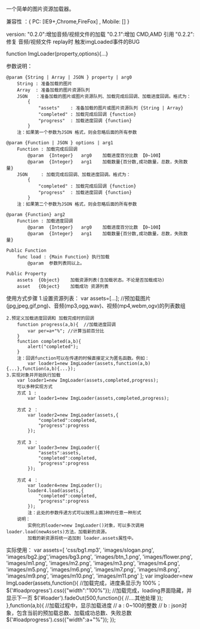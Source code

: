 一个简单的图片资源加载器。

兼容性	：{ PC: [IE9+,Chrome,FireFox] , Mobile: [] }

version:
	"0.2.0":增加音频/视频文件的加载
	"0.2.1":增加 CMD,AMD 引用
	"0.2.2":修复 音频/视频文件 replay时 触发imgLoaded事件的BUG

function ImgLoader(property,options){...}

参数说明：

	@param {String | Array | JSON } property | arg0 
		String : 准备加载的图片
		Array  : 准备加载的图片资源队列
		JSON   ：准备加载的图片或图片资源队列、加载完成后回调、加载进度回调。格式为：
			{
				"assets"	: 准备加载的图片或图片资源队列 {String | Array}
				"completed"	: 加载完成后回调 {function}
				"progress"	: 加载进度回调 {function}
			}
		注：如果第一个参数为JSON 格式，则会忽略后面的所有参数
	
	@param {Function | JSON } options | arg1
		Function : 加载完成后回调
			@param	{Integer}	arg0	加载进度百分比数 【0~100】
			@param	{Integer}	arg1	加载数量{百分数,成功数量，总数，失败数量}
		JSON 	 : 加载完成后回调、加载进度回调。格式为：
			{
				"completed"	: 加载完成后回调 {function}
				"progress"	: 加载进度回调 {function}
			}
		注：如果第二个参数为JSON 格式，则会忽略后面的所有参数
	
	@param {Function} arg2
		Function : 加载进度回调
			@param	{Integer}	arg0	加载进度百分比数 【0~100】
			@param	{Integer}	arg1	加载数量{百分数,成功数量，总数，失败数量}
	
	Public Function
		func load : {Main Function}	执行加载
			@param	参数列表同以上。
	
	Public Property
		assets	{Object}	加载资源列表(含加载状态。不论是否加载成功)
		asset 	{Object}	加载成功 资源列表

使用方式步骤
	1.设置资源列表：
		var assets=[...]; //预加载图片(jpg,jpeg,gif,png)、音频(mp3,ogg,wav)、视频(mp4,webm,ogv)的列表数组
	
	2.预定义加载进度回调和 加载完成时的回调
		function progress(a,b){  //加载进度回调
			var per=a+"%"; //计算当前百分比
		}
		function completed(a,b){
			alert("completed");
		}
		注：回调function可以在传递的时候直接定义为匿名函数。例如：
			var loader1=new ImgLoader(assets,function(a,b){...},function(a,b){...});
	3.实现对象并开始执行加载
		var loader1=new ImgLoader(assets,completed,progress);
		可以多种实现方式
		方式 1 :
			var loader1=new ImgLoader(assets,completed,progress);
		
		方式 2 ：
			var loader2=new ImgLoader(assets,{
				"completed":completed,
				"progress":progress
			});
		
		方式 3 ：
			var loader3=new ImgLoader({
				"assets":assets,
				"completed":completed,
				"progress":progress
			});
		
		方式 4 ：
			var loader4=new ImgLoader();
			loader4.load(assets,{
				"completed":completed,
				"progress":progress
			});
			注：此处的参数传递方式可以按照上面3种的任意一种形式
		说明：
			实例化的loader=new ImgLoader()对象，可以多次调用 loader.load(newAssets)方法，加载新的资源。
			加载的新资源将统一追加到 loader.assets属性中。

实际使用：
	var assets=[
		'css/bg1.mp3',
		'images/slogan.png', 'images/bg2.jpg','images/bg3.png',
		'images/btn_1.png', 'images/flower.png', 
		'images/m1.png', 'images/m2.png', 'images/m3.png', 'images/m4.png', 'images/m5.png', 
		'images/m6.png', 'images/m7.png', 'images/m8.png', 'images/m9.png', 'images/m10.png', 'images/m11.png'
	];
	var imgloader=new ImgLoader(assets,function(){
		//加载完成，进度条显示为 100%；
		$('#loadprogress').css({"width":"100%"});
		//加载完成，loading界面隐藏，并显示下一页
		$('#loader').fadeOut(500,function(){
			//....其他处理
		});
	},function(a,b){
		//加载过程中，显示加载进度
		// a : 0~100的整数
		// b : json对象，包含当前的预加载总数、加载成功总数、失败总数
		$('#loadprogress').css({"width":a+"%"});
	});
